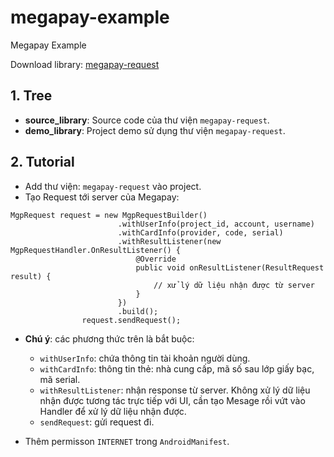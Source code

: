 # megapay-example

Megapay Example

Download library: [megapay-request](https://github.com/quytm/megapay-example/blob/master/source_library/app/out/megapay-request.jar)


## 1. Tree

- **source_library**: Source code của thư viện `megapay-request`.
- **demo_library**: Project demo sử dụng thư viện `megapay-request`.

## 2. Tutorial 

- Add thư viện: `megapay-request` vào project.
- Tạo Request tới server của Megapay:

```
MgpRequest request = new MgpRequestBuilder()
                        .withUserInfo(project_id, account, username)
                        .withCardInfo(provider, code, serial)
                        .withResultListener(new MgpRequestHandler.OnResultListener() {
                            @Override
                            public void onResultListener(ResultRequest result) {
                                // xử lý dữ liệu nhận được từ server
                            }
                        })
                        .build();
                request.sendRequest();
```

- **Chú ý**: các phương thức trên là bắt buộc:
  - `withUserInfo`: chứa thông tin tài khoản người dùng.
  - `withCardInfo`: thông tin thẻ: nhà cung cấp, mã số sau lớp giấy bạc, mã serial.
  - `withResultListener`: nhận response từ server. Không xử lý dữ liệu nhận được tương tác trực tiếp với UI, cần tạo Mesage rồi vứt vào Handler để xử lý dữ liệu nhận được.
  - `sendRequest`: gửi request đi.

- Thêm permisson `INTERNET` trong `AndroidManifest`.
